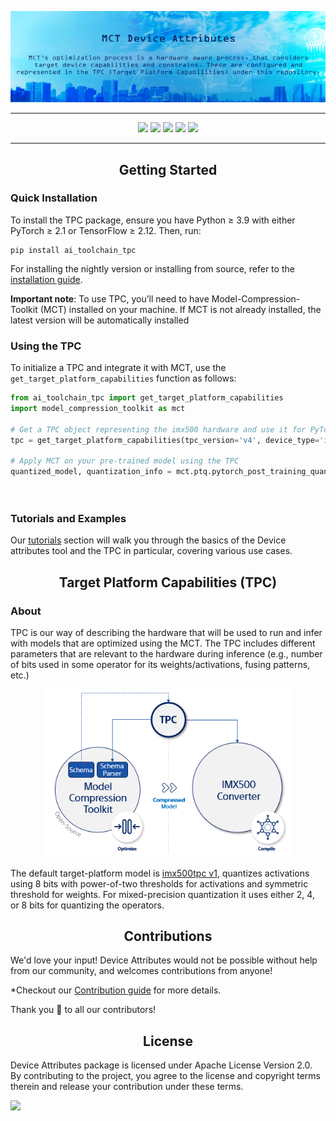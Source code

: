 <div align="center" markdown="1">
<p>
      <a href="https://sony.github.io/model_optimization/" target="_blank">
        <img src="/docsrc/images/tpc_header.png" width="1000"></a>
</p>
  
______________________________________________________________________


<p align="center">
  <a href="https://sony.github.io/model_optimization#prerequisites"><img src="https://img.shields.io/badge/pytorch-2.1%20%7C%202.2%20%7C%202.3%20%7C%202.4%20%7C%202.5-blue" /></a>
  <a href="https://sony.github.io/model_optimization#prerequisites"><img src="https://img.shields.io/badge/TensorFlow-2.12%20%7C%202.13%20%7C%202.14%20%7C%202.15-blue" /></a>
  <a href="https://sony.github.io/model_optimization#prerequisites"><img src="https://img.shields.io/badge/python-3.9%20%7C3.10%20%7C3.11-blue" /></a>
  <a href="https://github.com/sony/model_optimization/releases"><img src="https://img.shields.io/github/v/release/SonySemiconductorSolutions/IMX500-AI-Toolchain-TPC" /></a>
  <a href="https://github.com/sony/model_optimization/blob/main/LICENSE.md"><img src="https://img.shields.io/badge/license-Apache%202.0-blue" /></a>
  
 </p>    
</div>

__________________________________________________________________________________________________________

## <div align="center">Getting Started</div>
### Quick Installation
To install the TPC package, ensure you have Python ≥ 3.9 with either PyTorch ≥ 2.1 or TensorFlow ≥ 2.12. Then, run:
```
pip install ai_toolchain_tpc 
```
For installing the nightly version or installing from source, refer to the [installation guide](https://github.com/SonySemiconductorSolutions/IMX500-AI-Toolchain-TPC/blob/main/INSTALLATION.md).

**Important note**: To use TPC, you’ll need to have Model-Compression-Toolkit (MCT) installed on your machine. If MCT is not already installed, the latest version will be automatically installed

### Using the TPC

To initialize a TPC and integrate it with MCT, use the `get_target_platform_capabilities` function as follows:

```python
from ai_toolchain_tpc import get_target_platform_capabilities
import model_compression_toolkit as mct

# Get a TPC object representing the imx500 hardware and use it for PyTorch model quantization in MCT
tpc = get_target_platform_capabilities(tpc_version='v4', device_type='imx500')

# Apply MCT on your pre-trained model using the TPC
quantized_model, quantization_info = mct.ptq.pytorch_post_training_quantization(in_module=pretrained_model,
                                                                                representative_data_gen=dataset,
                                                                                target_resource_utilization=tpc)
```

### Tutorials and Examples 

Our [tutorials](https://github.com/SonySemiconductorSolutions/IMX500-AI-Toolchain-TPC/blob/main/tutorials/README.md) section will walk you through the basics of the Device attributes tool and the TPC in particular, covering various use cases. 



## <div align="center">Target Platform Capabilities (TPC)</div>

### About 

TPC is our way of describing the hardware that will be used to run and infer with models that are optimized using the MCT.
The TPC includes different parameters that are relevant to the hardware during inference (e.g., number of bits used in some operator for its weights/activations, fusing patterns, etc.)

<div align="center" markdown="1">
<p>
      <a href="https://sony.github.io/model_optimization/" target="_blank">
        <img src="/docsrc/images/tpc_arch.png" width="400"></a>
</p>
</div>

The default target-platform model is [imx500tpc v1]((./tpc_models/imx500_tpc/v1/tpc.py)), quantizes activations using 8 bits with power-of-two thresholds for activations and symmetric threshold for weights.
For mixed-precision quantization it uses either 2, 4, or 8 bits for quantizing the operators.


## <div align="center">Contributions</div>
We'd love your input! Device Attributes would not be possible without help from our community, and welcomes contributions from anyone! 

*Checkout our [Contribution guide](https://github.com/SonySemiconductorSolutions/IMX500-AI-Toolchain-TPC/blob/main/CONTRIBUTING.md) for more details.

Thank you 🙏 to all our contributors!

## <div align="center">License</div>
Device Attributes package is licensed under Apache License Version 2.0. By contributing to the project, you agree to the license and copyright terms therein and release your contribution under these terms.

<a href="https://github.com/SonySemiconductorSolutions/IMX500-AI-Toolchain-TPC/blob/main/LICENSE.md"><img src="https://img.shields.io/badge/license-Apache%202.0-blue" /></a>

